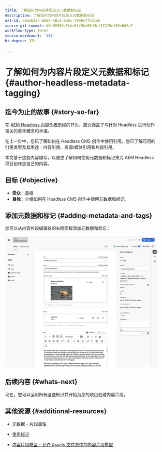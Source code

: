 ```yaml
---
title: 了解如何为内容片段定义元数据和标记
description: 了解如何为内容片段定义元数据和标记
exl-id: daa5b284-8264-48c3-826c-7909cff4d1a0
source-git-commit: d6b98559e7cbe5fc5bd05d9cf37225e960e668e7
workflow-type: tm+mt
source-wordcount: '191'
ht-degree: 92%

---
```


# 了解如何为内容片段定义元数据和标记 {#author-headless-metadata-tagging}

## 迄今为止的故事 {#story-so-far}

在 [AEM Headless 内容作者历程](overview.md)的开头，[简介](introduction.md)涵盖了与针对 Headless 进行创作相关的基本概念和术语。

在上一步中，您已了解如何在 Headless CMS 创作中使用引用。您已了解可用的引用类型及其用途：内容引用、资源/媒体引用和片段引用。

本文基于这些内容编写，以便您了解如何使用元数据和标记来为 AEM Headless 项目创作您自己的内容。

## 目标 {#objective}

* **受众**：高级
* **目标**：介绍如何在 Headless CMS 创作中使用元数据和标记。

## 添加元数据和标记 {#adding-metadata-and-tags}

您可以从内容片段编辑器的右侧面板添加元数据和标记：

![内容片段编辑器 – 阿拉斯加烈酒](/help/sites-cloud/administering/content-fragments/assets/cf-authoring-overview.png)

## 后续内容 {#whats-next}

现在，您可以运用所有这些知识并开始为您的项目创建内容片段。

## 其他资源 {#additional-resources}

* [元数据 – 片段属性](/help/sites-cloud/administering/content-fragments/authoring.md#view-properties-tags)

* [使用标记](/help/sites-cloud/authoring/features/tags.md)

* [内容片段模型 – 允许 Assets 文件夹中的内容片段模型](/help/sites-cloud/administering/content-fragments/content-fragment-models.md#allowing-content-fragment-models-assets-folder)
